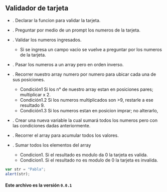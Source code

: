 ## Validador de tarjeta

+ . Declarar la funcion para validar la tarjeta.
+ . Preguntar por medio de un prompt los numeros de la tarjeta.

+ . Validar los numeros ingresados.
  - Si se ingresa un campo vacio se vuelve a preguntar por los numeros de la tarjeta.

+ . Pasar los numeros a un array pero en orden inverso.

+ . Recorrer nuestro array numero por numero para ubicar cada una de sus posiciones.
  - Condición1 Si los n° de nuestro array estan en posiciones pares; multiplicar x 2.
  - Condición1.2 Si los numeros multiplicados son >9, restarle a ese resultado 9.
  - Condición1.3 Si los numeros estan en posicion imprar; no alterarlo,

+ . Crear una nueva variable la cual sumará todos los numeros pero con las condiciones dadas anteriormente.
+ . Recorrer el array para acumular todos los valores.

+ . Sumar todos los elementos del array
  - Condicion1. Si el resultado es modulo da 0 la tarjeta es valida.
  - Condicion1. Si el resultado no es modulo de 0 la tarjeta es invalida.

```javascript
var str = "Pabla";
alert(str);
```

#### Este archivo es la versión `0.0.1` 